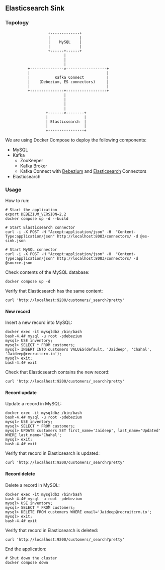 ## Elasticsearch Sink

### Topology

```
                   +-------------+
                   |             |
                   |    MySQL    |
                   |             |
                   +------+------+
                          |
                          |
                          |
          +---------------v------------------+
          |                                  |
          |           Kafka Connect          |
          |    (Debezium, ES connectors)     |
          |                                  |
          +---------------+------------------+
                          |
                          |
                          |
                          |
                  +-------v--------+
                  |                |
                  | Elasticsearch  |
                  |                |
                  +----------------+
```
We are using Docker Compose to deploy the following components:

* MySQL
* Kafka
  * ZooKeeper
  * Kafka Broker
  * Kafka Connect with [Debezium](https://debezium.io/) and  [Elasticsearch](https://github.com/confluentinc/kafka-connect-elasticsearch) Connectors
* Elasticsearch

### Usage

How to run:

```shell
# Start the application
export DEBEZIUM_VERSION=2.2
docker compose up -d --build

# Start Elasticsearch connector
curl -i -X POST -H "Accept:application/json" -H  "Content-Type:application/json" http://localhost:8083/connectors/ -d @es-sink.json

# Start MySQL connector
curl -i -X POST -H "Accept:application/json" -H  "Content-Type:application/json" http://localhost:8083/connectors/ -d @source.json

```

Check contents of the MySQL database:

```shell
docker compose up -d
```

Verify that Elasticsearch has the same content:

```shell
curl 'http://localhost:9200/customers/_search?pretty'
```
#### New record

Insert a new record into MySQL:

```shell
docker exec -it mysqldbz /bin/bash
bash-4.4# mysql -u root -pdebezium
mysql> USE inventory;
mysql> SELECT * FROM customers;
mysql> INSERT INTO customers VALUES(default, 'Jaideep', 'Chahal', 'Jaideep@recruitcrm.io');
mysql> exit;
bash-4.4# exit
```

Check that Elasticsearch contains the new record:

```shell
curl 'http://localhost:9200/customers/_search?pretty'
```

#### Record update

Update a record in MySQL:

```shell
docker exec -it mysqldbz /bin/bash
bash-4.4# mysql -u root -pdebezium
mysql> USE inventory;
mysql> SELECT * FROM customers;
mysql> UPDATE customers SET first_name='Jaideep', last_name='Updated' WHERE last_name='Chahal';
mysql> exit;
bash-4.4# exit
```

Verify that record in Elasticsearch is updated:

```shell
curl 'http://localhost:9200/customers/_search?pretty'
```


#### Record delete

Delete a record in MySQL:

```shell
docker exec -it mysqldbz /bin/bash
bash-4.4# mysql -u root -pdebezium
mysql> USE inventory;
mysql> SELECT * FROM customers;
mysql> DELETE FROM customers WHERE email='Jaideep@recruitcrm.io';
mysql> exit;
bash-4.4# exit
```

Verify that record in Elasticsearch is deleted:

```shell
curl 'http://localhost:9200/customers/_search?pretty'
```

End the application:

```shell
# Shut down the cluster
docker compose down
```